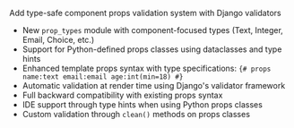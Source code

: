 Add type-safe component props validation system with Django validators

- New `prop_types` module with component-focused types (Text, Integer, Email, Choice, etc.)
- Support for Python-defined props classes using dataclasses and type hints
- Enhanced template props syntax with type specifications: `{# props name:text email:email age:int(min=18) #}`
- Automatic validation at render time using Django's validator framework
- Full backward compatibility with existing props syntax
- IDE support through type hints when using Python props classes
- Custom validation through `clean()` methods on props classes